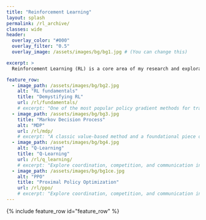 ```yaml
---
title: "Reinforcement Learning"
layout: splash
permalink: /rl_archive/
classes: wide
header:
  overlay_color: "#000"
  overlay_filter: "0.5"
  overlay_image: /assets/images/bg/bg1.jpg # (You can change this)

excerpt: >
  Reinforcement Learning (RL) is a core area of my research and exploration. This section is dedicated to sharing key insights, experiments, and learnings from my work in RL

feature_row:
  - image_path: /assets/images/bg/bg2.jpg
    alt: "RL fundamentals"
    title: "Demystifying RL"
    url: /rl/fundamentals/
    # excerpt: "One of the most popular policy gradient methods for training RL agents."
  - image_path: /assets/images/bg/bg3.jpg
    title: "Markov Decision Process"
    alt: "MDP"
    url: /rl/mdp/
    # excerpt: "A classic value-based method and a foundational piece of modern RL."
  - image_path: /assets/images/bg/bg4.jpg
    alt: "Q-Learning"
    title: "Q-Learning"
    url: /rl/q_learning/
    # excerpt: "Explore coordination, competition, and communication in multi-agent settings."
  - image_path: /assets/images/bg/bg1ce.jpg 
    alt: "PPO"
    title: "Proximal Policy Optimization"
    url: /rl/ppo/
    # excerpt: "Explore coordination, competition, and communication in multi-agent settings."
---
```




{% include feature_row id="feature_row" %}






<!-- ---

title: Reinforcement Learning
layout: collection
classes: wide
permalink: /rl_archive/
collection: rl
entries_layout: grid
---

 🍀 Reinforcement Learning (RL) is a core area of my research and exploration.

This section is dedicated to sharing key insights, experiments, and learnings from my work in RL — spanning theoretical foundations, practical implementations, and critical reflections on current methods. Whether it's understanding classic algorithms or applying them to real-world problems, this is where I document my journey through the landscape of intelligent decision-making systems.

*Please Note*: This page is a WIP

--- -->